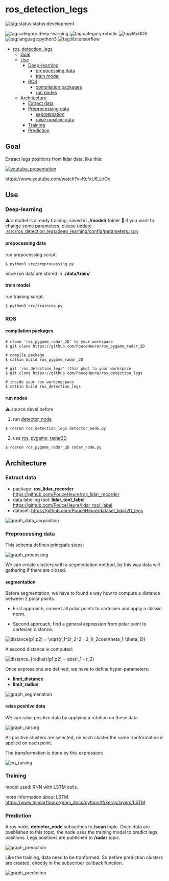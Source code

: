 # ros_detection_legs 

![tag:status:status:development](https://raw.githubusercontent.com/PouceHeure/markdown_tags/v1.0/tags/status/status_development/status_development_red.png)

![tag:category:deep-learning](https://raw.githubusercontent.com/PouceHeure/markdown_tags/v1.0/tags/category/deep-learning/deep-learning_blue.png)
![tag:category:robotic](https://raw.githubusercontent.com/PouceHeure/markdown_tags/v1.0/tags/category/robotic/robotic_blue.png)
![tag:lib:ROS](https://raw.githubusercontent.com/PouceHeure/markdown_tags/v1.0/tags/lib/ROS/ROS_blue.png)
![tag:language:python3](https://raw.githubusercontent.com/PouceHeure/markdown_tags/v1.0/tags/language/python3/python3_blue.png)
![tag:lib:tensorflow](https://raw.githubusercontent.com/PouceHeure/markdown_tags/v1.0/tags/lib/tensorflow/tensorflow_blue.png)

- [ros_detection_legs](#ros_detection_legs) 
  - [Goal](#goal)
  - [Use](#use)
    - [Deep-learning](#deep-learning)
      - [prepocessing data](#prepocessing-data)
      - [train model](#train-model)
    - [ROS](#ros)
      - [compilation packages](#compilation-packages)
      - [run nodes](#run-nodes)
  - [Architecture](#architecture)
    - [Extract data](#extract-data)
    - [Preprocessing data](#preprocessing-data)
      - [segmentation](#segmentation)
      - [raise positive data](#raise-positive-data)
    - [Training](#training)
    - [Prediction](#prediction)

## Goal 
Extract legs positions from lidar data, like this: 

[![youtube_presentation](https://img.youtube.com/vi/KcfxU6_UrOo/0.jpg)](https://www.youtube.com/watch?v=KcfxU6_UrOo)

https://www.youtube.com/watch?v=KcfxU6_UrOo

## Use

### Deep-learning

:warning: a model is already training, saved in **./model/** folder 
:pencil: if you want to change some parameters, please update [./src/ros_detection_legs/deep_learning/config/parameters.json](./src/ros_detection_legs/deep_learning/config/parameters.json)
#### prepocessing data

run prepocessing script: 
```
$ python3 src/preprocessing.py
```
once run data are stored in **./data/train/**

#### train model

run training script: 
```
$ python3 src/training.py 
```

### ROS

#### compilation packages 

```
# clone 'ros_pygame_radar_2D' to your workspace
$ git clone https://github.com/PouceHeure/ros_pygame_radar_2D

# compile package 
$ catkin build ros_pygame_radar_2D
```

```
# git 'ros_detection_legs' (this pkg) to your workspace
$ git clone https://github.com/PouceHeure/ros_detection_legs

# inside your ros workingspace
$ catkin build ros_detection_legs
```

#### run nodes 

:warning: source devel before


1. run [detector_node](./nodes/detecor_node.py) 
```
$ rosrun ros_detection_legs detector_node.py
```

2. use [ros_pygame_radar2D](https://github.com/PouceHeure/ros_pygame_radar_2D)
```# run radar_node.py 
$ rosrun ros_pygame_radar_2D radar_node.py
```

## Architecture

### Extract data
- package: **ros_lidar_recorder** https://github.com/PouceHeure/ros_lidar_recorder
- data labeling tool: **lidar_tool_label** https://github.com/PouceHeure/lidar_tool_label
- dataset: https://github.com/PouceHeure/dataset_lidar2D_legs

![graph_data_acquisition](.doc/graph/data_acquisition.png)

### Preprocessing data

This schema defines princpals steps: 

![graph_processing](.doc/graph/prepocessing_steps.png)

We can create clusters with a segmentation method, by this way data will gathering if there are closed. 

#### segmentation

Before segmentation, we have to found a way how to compute a distance between 2 polar points. 

- First approach, convert all polar points to cartesien and apply a classic norm. 

- Second approach, find a general expression from polar point to cartesien distance. 

![distance(p1,p2) = \sqrt{r_1^2*r_2^2 - 2*_1*r_2*cos(\theta_1-\theta_2)}](.doc/equation/eq_distance.svg)

A second distance is computed: 

![distance_{radius}(p1,p2) = abs(r_1 - r_2)](.doc/equation/eq_distance_radius.svg)

Once expressions are defined, we have to define hyper-parameters:  

- **limit_distance** 
- **limit_radius**

![graph_segmenation](.doc/graph/segmentation.png)


#### raise positive data 

We can raise positive data by applying a rotation on these data. 

![graph_raising](.doc/graph/raising.png)

All positive clusters are selected, on each cluster the same tranformation is applied on each point.  

The transformation is done by this expression: 

![eq_raising](.doc/equation/eq_transformation.svg)
 

### Training 

model used: RNN with LSTM cells. 

more information about LSTM: https://www.tensorflow.org/api_docs/python/tf/keras/layers/LSTM

### Prediction

A ros node, **detector_node** subscribes to **/scan** topic. Once data are pusblished to this topic, the node uses the training model to predict legs positions. Legs positions are published to **/radar** topic. 

![graph_prediction](.doc/graph/prediction_ros.png)

Like the training, data need to be tranformed. So before prediction clusters are created, directly in the subscriber callback function. 

![graph_prediction](.doc/graph/prediction.png)